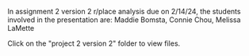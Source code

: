 In assignment 2 version 2 r/place analysis due on 2/14/24, the students involved in the presentation are:
Maddie Bomsta, 
Connie Chou, 
Melissa LaMette

Click on the "project 2 version 2" folder to view files.
